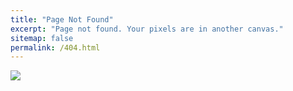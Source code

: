 ```yaml
---
title: "Page Not Found"
excerpt: "Page not found. Your pixels are in another canvas."
sitemap: false
permalink: /404.html
---
```


![](https://www.boostability.com/content/wp-content/uploads/sites/2/2012/10/BOOST_BLOG_IMAGE_RB_SET_10_404_PAGE_1200x628px_v1_3.jpg)